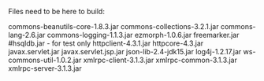 Files need to be here to build:


commons-beanutils-core-1.8.3.jar
commons-collections-3.2.1.jar
commons-lang-2.6.jar
commons-logging-1.1.3.jar
ezmorph-1.0.6.jar
freemarker.jar
#hsqldb.jar - for test only
httpclient-4.3.1.jar
httpcore-4.3.jar
javax.servlet.jar
javax.servlet.jsp.jar
json-lib-2.4-jdk15.jar
log4j-1.2.17.jar
ws-commons-util-1.0.2.jar
xmlrpc-client-3.1.3.jar
xmlrpc-common-3.1.3.jar
xmlrpc-server-3.1.3.jar
